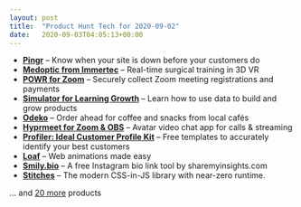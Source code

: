 ```yaml
---
layout: post
title:  "Product Hunt Tech for 2020-09-02"
date:   2020-09-03T04:05:13+00:00
---
```


* **[Pingr](https://www.producthunt.com/posts/pingr-2?utm_campaign=producthunt-api&utm_medium=api-v2&utm_source=Application%3A+Daily+Digest+RSS+v2+%28ID%3A+29748%29)** – Know when your site is down before your customers do
* **[Medoptic from Immertec](https://www.producthunt.com/posts/medoptic-from-immertec?utm_campaign=producthunt-api&utm_medium=api-v2&utm_source=Application%3A+Daily+Digest+RSS+v2+%28ID%3A+29748%29)** – Real-time surgical training in 3D VR
* **[POWR for Zoom](https://www.producthunt.com/posts/powr-for-zoom?utm_campaign=producthunt-api&utm_medium=api-v2&utm_source=Application%3A+Daily+Digest+RSS+v2+%28ID%3A+29748%29)** – Securely collect Zoom meeting registrations and payments
* **[Simulator for Learning Growth](https://www.producthunt.com/posts/simulator-for-learning-growth?utm_campaign=producthunt-api&utm_medium=api-v2&utm_source=Application%3A+Daily+Digest+RSS+v2+%28ID%3A+29748%29)** – Learn how to use data to build and grow products
* **[Odeko](https://www.producthunt.com/posts/odeko?utm_campaign=producthunt-api&utm_medium=api-v2&utm_source=Application%3A+Daily+Digest+RSS+v2+%28ID%3A+29748%29)** – Order ahead for coffee and snacks from local cafés
* **[Hyprmeet for Zoom & OBS](https://www.producthunt.com/posts/hyprmeet-for-zoom-obs?utm_campaign=producthunt-api&utm_medium=api-v2&utm_source=Application%3A+Daily+Digest+RSS+v2+%28ID%3A+29748%29)** – Avatar video chat app for calls & streaming
* **[Profiler: Ideal Customer Profile Kit](https://www.producthunt.com/posts/profiler-ideal-customer-profile-kit?utm_campaign=producthunt-api&utm_medium=api-v2&utm_source=Application%3A+Daily+Digest+RSS+v2+%28ID%3A+29748%29)** – Free templates to accurately identify your best customers
* **[Loaf](https://www.producthunt.com/posts/loaf-2?utm_campaign=producthunt-api&utm_medium=api-v2&utm_source=Application%3A+Daily+Digest+RSS+v2+%28ID%3A+29748%29)** – Web animations made easy
* **[Smily.bio](https://www.producthunt.com/posts/smily-bio?utm_campaign=producthunt-api&utm_medium=api-v2&utm_source=Application%3A+Daily+Digest+RSS+v2+%28ID%3A+29748%29)** – A free Instagram bio link tool by sharemyinsights.com
* **[Stitches](https://www.producthunt.com/posts/stitches-2?utm_campaign=producthunt-api&utm_medium=api-v2&utm_source=Application%3A+Daily+Digest+RSS+v2+%28ID%3A+29748%29)** – The modern CSS-in-JS library with near-zero runtime.

… and [20 more](https://www.producthunt.com/tech) products